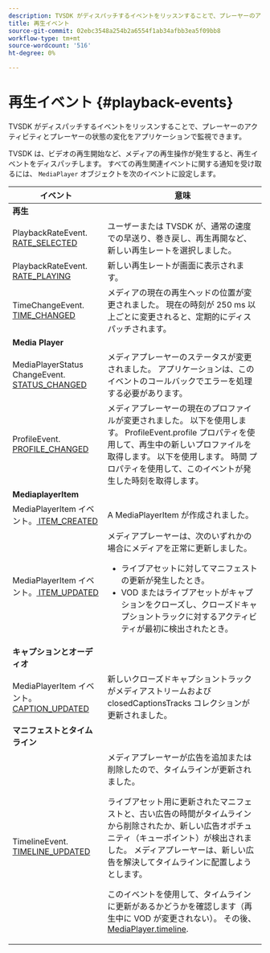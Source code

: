```yaml
---
description: TVSDK がディスパッチするイベントをリッスンすることで、プレーヤーのアクティビティとプレーヤーの状態の変化をアプリケーションで監視できます。
title: 再生イベント
source-git-commit: 02ebc3548a254b2a6554f1ab34afbb3ea5f09bb8
workflow-type: tm+mt
source-wordcount: '516'
ht-degree: 0%

---
```


# 再生イベント {#playback-events}

TVSDK がディスパッチするイベントをリッスンすることで、プレーヤーのアクティビティとプレーヤーの状態の変化をアプリケーションで監視できます。

TVSDK は、ビデオの再生開始など、メディアの再生操作が発生すると、再生イベントをディスパッチします。 すべての再生関連イベントに関する通知を受け取るには、 `MediaPlayer` オブジェクトを次のイベントに設定します。

<table frame="all" colsep="1" rowsep="1" id="table_922EEA3DE0BD47BA982E11F890CA0A6B"> 
 <thead> 
  <tr rowsep="1"> 
   <th colname="1" class="entry"> イベント </th> 
   <th colname="2" class="entry"> 意味 </th> 
  </tr> 
 </thead>
 <tbody> 
  <tr rowsep="1"> 
   <td colname="1"><b>再生</b> </td> 
   <td colname="2"> </td>
  </tr> 
  <tr rowsep="1"> 
   <td colname="1">PlaybackRateEvent.<a href="https://help.adobe.com/en_US/primetime/api/psdk/asdoc-dhls_1.4/com/adobe/mediacore/events/PlaybackRateEvent.html#RATE_SELECTED" format="html" scope="external"> RATE_SELECTED</a> </td> 
   <td colname="2"> ユーザーまたは TVSDK が、通常の速度での早送り、巻き戻し、再生再開など、新しい再生レートを選択しました。 </td> 
  </tr> 
  <tr rowsep="1"> 
   <td colname="1">PlaybackRateEvent.<a href="https://help.adobe.com/en_US/primetime/api/psdk/asdoc-dhls_1.4/com/adobe/mediacore/events/PlaybackRateEvent.html#RATE_PLAYING" format="html" scope="external"> RATE_PLAYING</a> </td> 
   <td colname="2"> 新しい再生レートが画面に表示されます。 </td> 
  </tr> 
  <tr rowsep="1"> 
   <td colname="1"> TimeChangeEvent.<a href="https://help.adobe.com/en_US/primetime/api/psdk/asdoc-dhls_1.4/com/adobe/mediacore/events/TimeChangeEvent.html#TIME_CHANGED" format="html" scope="external"> TIME_CHANGED</a> </td> 
   <td colname="2"> メディアの現在の再生ヘッドの位置が変更されました。 現在の時刻が 250 ms 以上ごとに変更されると、定期的にディスパッチされます。 </td> 
  </tr> 
  <tr rowsep="1"> 
   <td colname="1"><b>Media Player</b> </td> 
   <td colname="2"> </td>
  </tr> 
  <tr rowsep="1"> 
   <td colname="1">MediaPlayerStatus ChangeEvent.<a href="https://help.adobe.com/en_US/primetime/api/psdk/asdoc-dhls_1.4/com/adobe/mediacore/events/MediaPlayerStatusChangeEvent.html#STATUS_CHANGED" format="html" scope="external"> STATUS_CHANGED</a> </td> 
   <td colname="2"> メディアプレーヤーのステータスが変更されました。 アプリケーションは、このイベントのコールバックでエラーを処理する必要があります。 </td> 
  </tr> 
  <tr rowsep="1"> 
   <td colname="1">ProfileEvent.<a href="https://help.adobe.com/en_US/primetime/api/psdk/asdoc-dhls_1.4/com/adobe/mediacore/events/ProfileEvent.html#PROFILE_CHANGED" format="html" scope="external"> PROFILE_CHANGED</a> </td> 
   <td colname="2">メディアプレーヤーの現在のプロファイルが変更されました。 以下を使用します。 <span class="codeph"> ProfileEvent.profile</span> プロパティを使用して、再生中の新しいプロファイルを取得します。 以下を使用します。 <span class="codeph"> 時間</span> プロパティを使用して、このイベントが発生した時刻を取得します。 </td> 
  </tr> 
  <tr rowsep="1"> 
   <td colname="1"><b>MediaplayerItem</b> </td> 
   <td colname="2"> </td>
  </tr> 
  <tr rowsep="1"> 
   <td colname="1">MediaPlayerItem イベント。<a href="https://help.adobe.com/en_US/primetime/api/psdk/asdoc-dhls_1.4/com/adobe/mediacore/events/MediaPlayerItemEvent.html#ITEM_CREATED" format="html" scope="external"> ITEM_CREATED</a> </td> 
   <td colname="2">A <span class="codeph"> MediaPlayerItem</span> が作成されました。 </td> 
  </tr> 
  <tr rowsep="1"> 
   <td colname="1">MediaPlayerItem イベント。<a href="https://help.adobe.com/en_US/primetime/api/psdk/asdoc-dhls_1.4/com/adobe/mediacore/events/MediaPlayerItemEvent.html#ITEM_UPDATED" format="html" scope="external"> ITEM_UPDATED</a> </td> 
   <td colname="2">メディアプレーヤーは、次のいずれかの場合にメディアを正常に更新しました。 
    <ul id="ul_E4D1A1D468544C3B9F8046E9B68A956D"> 
     <li id="li_35A2A417BF924E039D9CB36CFBCDFEB6">ライブアセットに対してマニフェストの更新が発生したとき。 </li> 
     <li id="li_E7AB380C212B4011B07C3B313282681C">VOD またはライブアセットがキャプションをクローズし、クローズドキャプショントラックに対するアクティビティが最初に検出されたとき。 </li> 
    </ul> </td> 
  </tr> 
  <tr rowsep="1"> 
   <td colname="1"><b>キャプションとオーディオ</b> </td> 
   <td colname="2"> </td>
  </tr> 
  <tr rowsep="1"> 
   <td colname="1"> MediaPlayerItem イベント。<a href="https://help.adobe.com/en_US/primetime/api/psdk/asdoc-dhls_1.4/com/adobe/mediacore/events/MediaPlayerItemEvent.html#CAPTION_UPDATED" format="html" scope="external"> CAPTION_UPDATED</a> </td> 
   <td colname="2">新しいクローズドキャプショントラックがメディアストリームおよび <span class="codeph"> closedCaptionsTracks</span> コレクションが更新されました。 </td> 
  </tr> 
  <tr rowsep="1"> 
   <td colname="1"><b>マニフェストとタイムライン</b> </td> 
   <td colname="2"> </td>
  </tr> 
  <tr rowsep="0"> 
   <td colname="1">TimelineEvent.<a href="https://help.adobe.com/en_US/primetime/api/psdk/asdoc-dhls_1.4/com/adobe/mediacore/events/TimelineEvent.html#TIMELINE_UPDATED" format="html" scope="external"> TIMELINE_UPDATED</a> </td> 
   <td colname="2">メディアプレーヤーが広告を追加または削除したので、タイムラインが更新されました。 <p>ライブアセット用に更新されたマニフェストと、古い広告の時間がタイムラインから削除されたか、新しい広告オポチュニティ（キューポイント）が検出されました。 メディアプレーヤーは、新しい広告を解決してタイムラインに配置しようとします。 </p> <p> このイベントを使用して、タイムラインに更新があるかどうかを確認します（再生中に VOD が変更されない）。 その後、 <a href="https://help.adobe.com/en_US/primetime/api/psdk/asdoc-dhls_1.4/com/adobe/mediacore/MediaPlayer.html#timeline" format="html" scope="external"> MediaPlayer.timeline</a>. </p> </td> 
  </tr> 
 </tbody> 
</table>
